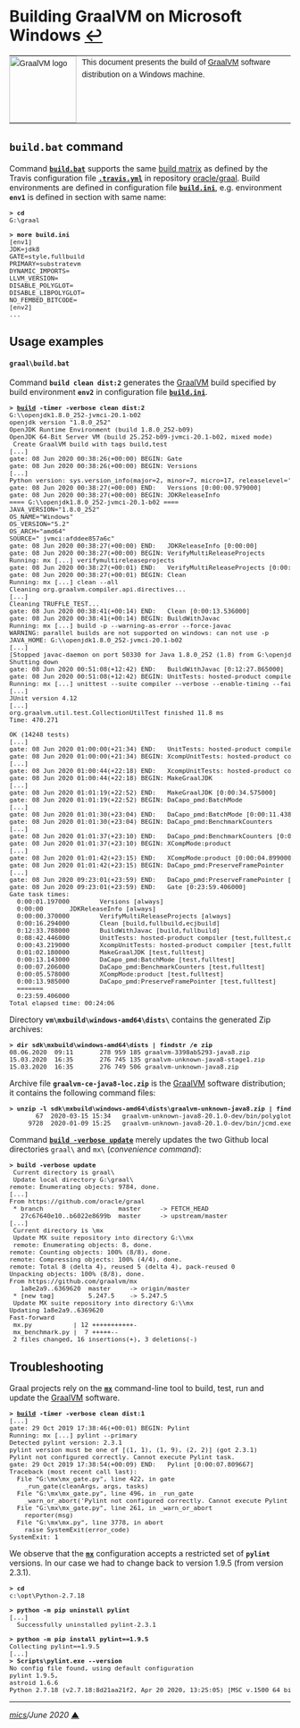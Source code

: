 # <span id="top">Building GraalVM on Microsoft Windows</span> <span style="size:30%;"><a href="README.md">↩</a></span>

<table style="font-family:Helvetica,Arial;font-size:14px;line-height:1.6;">
  <tr>
  <td style="border:0;padding:0 10px 0 0;min-width:120px;"><a href="https://www.graalvm.org/"><img src="https://www.graalvm.org/resources/img/graalvm.png" width="120" alt="GraalVM logo"/></a></td>
  <td style="border:0;padding:0;vertical-align:text-top;">This document presents the build of <a href="https://www.graalvm.org/">GraalVM</a> software distribution on a Windows machine.
  </td>
  </tr>
</table>

## `build.bat` command

Command [**`build.bat`**](bin/graal/build.bat) supports the same [build matrix][build_matrix] as defined by the Travis configuration file [**`.travis.yml`**][travis_yml] in repository [oracle/graal][oracle_graal].
Build environments are defined in configuration file [**`build.ini`**](bin/graal/build.ini), e.g. environment **`env1`** is defined in section with same name: 

<pre style="font-size:80%;">
<b>&gt; cd</b>
G:\graal
&nbsp;
<b>&gt; more build.ini</b>
[env1]
JDK=jdk8
GATE=style,fullbuild
PRIMARY=substratevm
DYNAMIC_IMPORTS=
LLVM_VERSION=
DISABLE_POLYGLOT=
DISABLE_LIBPOLYGLOT=
NO_FEMBED_BITCODE=
[env2]
...
</pre>

## <span id="usage_examples">Usage examples</span>

#### `graal\build.bat`

Command **`build clean dist:2`** generates the [GraalVM] build specified by build environment **`env2`** in configuration file [**`build.ini`**](bin/graal/build.ini).

<pre style="font-size:80%;">
<b>&gt; <a href="bin/graal/build.bat">build</a> -timer -verbose clean dist:2</b>
G:\\openjdk1.8.0_252-jvmci-20.1-b02
openjdk version "1.8.0_252"
OpenJDK Runtime Environment (build 1.8.0_252-b09)
OpenJDK 64-Bit Server VM (build 25.252-b09-jvmci-20.1-b02, mixed mode)
 Create GraalVM build with tags build,test
[...]
gate: 08 Jun 2020 00:38:26(+00:00) BEGIN: Gate
gate: 08 Jun 2020 00:38:26(+00:00) BEGIN: Versions
[...]
Python version: sys.version_info(major=2, minor=7, micro=17, releaselevel='final', serial=0)
gate: 08 Jun 2020 00:38:27(+00:00) END:   Versions [0:00:00.979000]
gate: 08 Jun 2020 00:38:27(+00:00) BEGIN: JDKReleaseInfo
==== G:\\openjdk1.8.0_252-jvmci-20.1-b02 ====
JAVA_VERSION="1.8.0_252"
OS_NAME="Windows"
OS_VERSION="5.2"
OS_ARCH="amd64"
SOURCE=" jvmci:afddee857a6c"
gate: 08 Jun 2020 00:38:27(+00:00) END:   JDKReleaseInfo [0:00:00]
gate: 08 Jun 2020 00:38:27(+00:00) BEGIN: VerifyMultiReleaseProjects
Running: mx [...] verifymultireleaseprojects
gate: 08 Jun 2020 00:38:27(+00:01) END:   VerifyMultiReleaseProjects [0:00:00.216000]
gate: 08 Jun 2020 00:38:27(+00:01) BEGIN: Clean
Running: mx [...] clean --all
Cleaning org.graalvm.compiler.api.directives...
[...]
Cleaning TRUFFLE_TEST...
gate: 08 Jun 2020 00:38:41(+00:14) END:   Clean [0:00:13.536000]
gate: 08 Jun 2020 00:38:41(+00:14) BEGIN: BuildWithJavac
Running: mx [...] build -p --warning-as-error --force-javac
WARNING: parallel builds are not supported on windows: can not use -p
JAVA_HOME: G:\\openjdk1.8.0_252-jvmci-20.1-b02
[...]
[Stopped javac-daemon on port 50330 for Java 1.8.0_252 (1.8) from G:\openjdk1.8.0_252-jvmci-20.1-b02]
Shutting down
gate: 08 Jun 2020 00:51:08(+12:42) END:   BuildWithJavac [0:12:27.865000]
gate: 08 Jun 2020 00:51:08(+12:42) BEGIN: UnitTests: hosted-product compiler
Running: mx [...] unittest --suite compiler --verbose --enable-timing --fail-fast -XX:-UseJVMCICompiler
[...]
JUnit version 4.12
[...]
org.graalvm.util.test.CollectionUtilTest finished 11.8 ms
Time: 470.271

OK (14248 tests)
[...]
gate: 08 Jun 2020 01:00:00(+21:34) END:   UnitTests: hosted-product compiler [0:08:51.916000]
gate: 08 Jun 2020 01:00:00(+21:34) BEGIN: XcompUnitTests: hosted-product compiler
[...]
gate: 08 Jun 2020 01:00:44(+22:18) END:   XcompUnitTests: hosted-product compiler [0:00:43.763000]
gate: 08 Jun 2020 01:00:44(+22:18) BEGIN: MakeGraalJDK
[...]
gate: 08 Jun 2020 01:01:19(+22:52) END:   MakeGraalJDK [0:00:34.575000]
gate: 08 Jun 2020 01:01:19(+22:52) BEGIN: DaCapo_pmd:BatchMode
[...]
gate: 08 Jun 2020 01:01:30(+23:04) END:   DaCapo_pmd:BatchMode [0:00:11.438000]
gate: 08 Jun 2020 01:01:30(+23:04) BEGIN: DaCapo_pmd:BenchmarkCounters
[...]
gate: 08 Jun 2020 01:01:37(+23:10) END:   DaCapo_pmd:BenchmarkCounters [0:00:06.563000]
gate: 08 Jun 2020 01:01:37(+23:10) BEGIN: XCompMode:product
[...]
gate: 08 Jun 2020 01:01:42(+23:15) END:   XCompMode:product [0:00:04.899000]
gate: 08 Jun 2020 01:01:42(+23:15) BEGIN: DaCapo_pmd:PreserveFramePointer
[...]
gate: 08 Jun 2020 09:23:01(+23:59) END:   DaCapo_pmd:PreserveFramePointer [0:00:13.985000]
gate: 08 Jun 2020 09:23:01(+23:59) END:   Gate [0:23:59.406000]
Gate task times:
  0:00:01.197000        Versions [always]
  0:00:00       JDKReleaseInfo [always]
  0:00:00.370000        VerifyMultiReleaseProjects [always]
  0:00:16.294000        Clean [build,fullbuild,ecjbuild]
  0:12:33.788000        BuildWithJavac [build,fullbuild]
  0:08:42.446000        UnitTests: hosted-product compiler [test,fulltest,coverage]
  0:00:43.219000        XcompUnitTests: hosted-product compiler [test,fulltest]
  0:01:02.180000        MakeGraalJDK [test,fulltest]
  0:00:13.143000        DaCapo_pmd:BatchMode [test,fulltest]
  0:00:07.206000        DaCapo_pmd:BenchmarkCounters [test,fulltest]
  0:00:05.578000        XCompMode:product [test,fulltest]
  0:00:13.985000        DaCapo_pmd:PreserveFramePointer [test,fulltest]
  =======
  0:23:59.406000
Total elapsed time: 00:24:06
</pre>

Directory **`vm\mxbuild\windows-amd64\dists\`** contains the generated Zip archives:

<pre style="font-size:80%;">
<b>&gt; dir sdk\mxbuild\windows-amd64\dists | findstr /e zip</b>
08.06.2020  09:11       278 959 185 graalvm-3398ab5293-java8.zip
15.03.2020  16:35       276 745 135 graalvm-unknown-java8-stage1.zip
15.03.2020  16:35       276 749 506 graalvm-unknown-java8.zip
</pre>

Archive file **`graalvm-ce-java8-loc.zip`** is the [GraalVM] software distribution; it contains the following command files:

<pre style="font-size:80%;">
<b>&gt; unzip -l sdk\mxbuild\windows-amd64\dists\graalvm-unknown-java8.zip | findstr cmd</b>
       67  2020-03-15 15:34   graalvm-unknown-java8-20.1.0-dev/bin/polyglot.cmd
     9728  2020-01-09 15:25   graalvm-unknown-java8-20.1.0-dev/bin/jcmd.exe
</pre>

Command [**`build -verbose update`**](bin/graal/build.bat) merely updates the two Github local directories `graal\` and `mx\` (*convenience command*):

<pre style="font-size:80%;">
<b>&gt; build -verbose update</b>
 Current directory is graal\
 Update local directory G:\graal\
remote: Enumerating objects: 9784, done.
[...]
From https://github.com/oracle/graal
 * branch                    master     -> FETCH_HEAD
   27c67640e10..b6022e8699b  master     -> upstream/master
[...]
 Current directory is \mx
 Update MX suite repository into directory G:\\mx
 remote: Enumerating objects: 8, done.
remote: Counting objects: 100% (8/8), done.
remote: Compressing objects: 100% (4/4), done.
remote: Total 8 (delta 4), reused 5 (delta 4), pack-reused 0
Unpacking objects: 100% (8/8), done.
From https://github.com/graalvm/mx
   1a8e2a9..6369620  master     -> origin/master
 * [new tag]         5.247.5    -> 5.247.5
 Update MX suite repository into directory G:\\mx
Updating 1a8e2a9..6369620
Fast-forward
 mx.py           | 12 +++++++++++-
 mx_benchmark.py |  7 +++++--
 2 files changed, 16 insertions(+), 3 deletions(-)
</pre>

## Troubleshooting

Graal projects rely on the [**`mx`**][mx_cli] command-line tool to build, test, run and update the [GraalVM] software.

<pre style="font-size:80%;">
<b>&gt; <a href="bin/graal/bulid.bat">build</a> -timer -verbose clean dist:1</b>
[...]
gate: 29 Oct 2019 17:38:46(+00:01) BEGIN: Pylint
Running: mx [...] pylint --primary
Detected pylint version: 2.3.1
pylint version must be one of [(1, 1), (1, 9), (2, 2)] (got 2.3.1)
Pylint not configured correctly. Cannot execute Pylint task.
gate: 29 Oct 2019 17:38:54(+00:09) END:   Pylint [0:00:07.809667]
Traceback (most recent call last):
  File "G:\mx\mx_gate.py", line 422, in gate
    _run_gate(cleanArgs, args, tasks)
  File "G:\mx\mx_gate.py", line 496, in _run_gate
    _warn_or_abort('Pylint not configured correctly. Cannot execute Pylint task.', args.strict_mode)
  File "G:\mx\mx_gate.py", line 261, in _warn_or_abort
    reporter(msg)
  File "G:\mx\mx.py", line 3778, in abort
    raise SystemExit(error_code)
SystemExit: 1
</pre>

We observe that the [**`mx`**][mx_cli] configuration accepts a restricted set of **`pylint`** versions. In our case we had to change back to version 1.9.5 (from version 2.3.1).

<pre style="font-size:80%;">
<b>&gt; cd</b>
c:\opt\Python-2.7.18
&nbsp;
<b>&gt; python -m pip uninstall pylint</b>
[...]
  Successfully uninstalled pylint-2.3.1
&nbsp;
<b>&gt; python -m pip install pylint==1.9.5</b>
Collecting pylint==1.9.5
[...]
<b>&gt; Scripts\pylint.exe --version</b>
No config file found, using default configuration
pylint 1.9.5,
astroid 1.6.6
Python 2.7.18 (v2.7.18:8d21aa21f2, Apr 20 2020, 13:25:05) [MSC v.1500 64 bit (AMD64)]
</pre>

<!--
## Footnotes

<a name="footnote_01">[1]</a> ***2 GraalVM editions*** [↩](#anchor_01)

<p style="margin:0 0 1em 20px;">
</p>
-->

***

*[mics](https://lampwww.epfl.ch/~michelou/)/June 2020* [**&#9650;**](#top)
<span id="bottom">&nbsp;</span>

<!-- link refs -->

[build_matrix]: https://docs.travis-ci.com/user/build-matrix/
[graalvm]: https://www.graalvm.org/
[mx_cli]: https://github.com/graalvm/mx
[oracle_graal]: https://github.com/oracle/graal
[travis_yml]: https://github.com/oracle/graal/blob/master/.travis.yml
